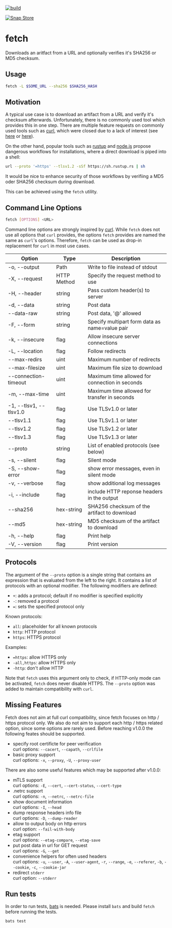 [![build](https://github.com/falk-werner/fetch/actions/workflows/build.yaml/badge.svg)](https://github.com/falk-werner/fetch/actions/workflows/build.yaml)

[![Snap Store](https://raw.githubusercontent.com/snapcore/snap-store-badges/master/EN/[EN]-snap-store-white.png)](https://snapcraft.io/fetch)

# fetch

Downloads an aritfact from a URL and optionally verifies it's SHA256 or MD5 checksum.

## Usage

```bash
fetch -L $SOME_URL --sha256 $SHA256_HASH
```

## Motivation

A typical use case is to download an artifact from a URL and verify it's checksum afterwards.
Unfortunately, there is no commonly used tool which provides this in one step. There are
multiple feature requests on commonly used tools such as [curl](https://curl.se/), which 
were closed due to a lack of interest (see [here](https://github.com/curl/curl/issues/6836)
or [here](https://github.com/curl/curl/issues/1399)).

On the other hand, popular tools such as [rustup](https://rustup.rs/) and
[node.js](https://nodejs.org/en/download) propose dangerous workflows for installations,
where a direct download is piped into a shell:

```bash
url --proto '=https' --tlsv1.2 -sSf https://sh.rustup.rs | sh
```

It would be nice to enhance security of those workflows by verifiing a MD5 oder SHA256
checksum during download.

This can be achieved using the `fetch` utility.

## Command Line Options

```bash
fetch [OPTIONS] <URL>
```

Command line options are strongly inspired by [curl](https://curl.se/).
While `fetch` does not use all options that `curl` provides, the options `fetch` provides are
named the same as `curl`'s options. Therefore, `fetch` can be used as drop-in replacement for
`curl` in most use cases.

| Option | Type | Description |
| ------ | ---- | ----------- |
| -o, --output | Path | Write to file instead of stdout |
| -X, --request | HTTP Method | Specify the request method to use |
| -H, --header | string | Pass custom header(s) to server |
| -d, --data | string | Post data |
| --data-raw | string | Post data, '@' allowed |
| -F, --form | string | Specify multipart form data as name=value pair |
| -k, --insecure | flag | Allow insecure server connections |
| -L, --location | flag | Follow redirects |
| --max-redirs | uint | Maximum number of redirects |
| --max-filesize | uint | Maximum file size to download |
| --connection-timeout | uint | Maximum time allowed for connection in seconds |
| -m, --max-time | uint | Maximum time allowed for transfer in seconds |
| -1, --tlsv1, --tlsv1.0 | flag | Use TLSv1.0 or later |
| --tlsv1.1 | flag | Use TLSv1.1 or later |
| --tlsv1.2 | flag | Use TLSv1.2 or later |
| --tlsv1.3 | flag | Use TLSv1.3 or later |
| --proto   | string | List of enabled protocols (see below) |
| -s, --silent | flag | Silent mode |
| -S, --show-error | flag | show error messages, even in silent mode |
| -v, --verbose | flag | show additional log messages |
| -i, --include | flag | include HTTP reponse headers in the output |
| --sha256 | hex-string | SHA256 checksum of the artifact to download |
| --md5 | hex-string | MD5 checksum of the artifact to download |
| -h, --help | flag | Print help |
| -V, --version | flag | Print version |

## Protocols

The argument of the `--proto` option is a single string that contains
an expression that is evaluated from the left to the right. It contains
a list of protocols with an optional modifier. The following modifiers
are defined:

- `+`: adds a protocol; default if no modifier is specified explicitly
- `-`: removed a protocol
- `=`: sets the specified protocol only

Known protocols:

- `all`: placeholder for all known protocols
- `http`: HTTP protocol
- `https`: HTTPS protocol

Examples:

- `=https`: allow HTTPS only
- `-all,https`: allow HTTPS only
- `-http`: don't allow HTTP

Note that `fetch` uses this argument only to check, if HTTP-only mode
can be activated, `fetch` does never disable HTTPS. The `--proto`
option was added to maintain compatibility with `curl`.

## Missing Features

Fetch does not aim at full curl compatibility, since fetch focuses on
http / https protocol only. We also do not aim to support each http / https
related option, since some options are rarely used. Before reaching v1.0.0
the following feates should be supported.

- specify root certificte for peer verification  
  curl options: `--cacert`, `--capath`, `--crlfile`
- basic proxy support  
  curl options: `-x`, `--proxy`, `-U`, `--proxy-user`

There are also some useful features which may be supported after v1.0.0:

- mTLS support  
  curl options: `-E`, `--cert`, `--cert-status`, `--cert-type`
- .netrc support  
  curl options: `-n`, `--netrc`, `--netrc-file`
- show document information  
  curl options: `-I`, `--head`
- dump response headers info file  
  curl options: `-D`, `--dump-reader`
- allow to output body on http errors  
  curl option: `--fail-with-body`
- etag support  
  curl options: `--etag-compare`, `--etag-save`
- put post data in url for GET request  
  curl options: `-G`, `--get`
- convenience helpers for often used headers  
  curl options: `-u`, `--user`, `-A`, `--user-agent`, `-r`, `--range`, `-e`, `--referer`, `-b`, `--cookie`, `-c`, `--cookie-jar`
- redirect `stderr`  
  curl option: `--stderr`

## Run tests

In order to run tests, [bats](https://github.com/bats-core/bats-core) is needed.
Please install `bats` and build `fetch` before running the tests.

```bash
bats test
```

